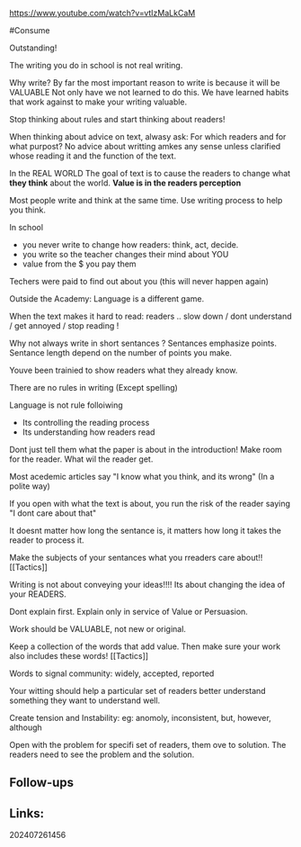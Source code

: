 https://www.youtube.com/watch?v=vtIzMaLkCaM

#Consume

Outstanding! 

The writing you do in school is not real writing.

Why write? By far the most important reason to write is because it will be VALUABLE
Not only have we not learned to do this. 
We have learned habits that work against to make your writing valuable.

Stop thinking about rules and start thinking about readers! 

When thinking about advice on text, alwasy ask: For which readers and for what purpost? 
No advice about writting amkes any sense unless clarified whose reading it and the function of the text.

In the REAL WORLD The goal of text is to cause the readers to change what **they think** about the world. 
**Value is in the readers perception**


Most people write and think at the same time.  Use writing process to help you think.

In school 
* you never write to change how readers: think, act, decide.
* you write so the teacher changes their mind about YOU
* value from the $ you pay them

Techers were paid to find out about you (this will never happen again) 

Outside the Academy: Language is a different game. 

When the text makes it hard to read: readers .. slow down / dont understand / get annoyed / stop reading !

Why not always write in short sentances ? 
Sentances emphasize points. Sentance length depend on the number of points you make.

Youve been trainied to show readers what they already know.

There are no rules in writing (Except spelling)

Language is not rule folloiwing
- Its controlling the reading process
- Its understanding how readers read

Dont just tell them what the paper is about in the introduction! 
Make room for the reader. What wil the reader get. 

Most acedemic articles say "I know what you think, and its wrong" (In a polite way) 

If you open with what the text is about, you run the risk of the reader saying "I dont care about that"

It doesnt matter how long the sentance is, it matters how long it takes the reader to process it.

Make the subjects of your sentances what you rreaders care about!!
[[Tactics]]

Writing is not about conveying your ideas!!!! Its about changing the idea of your READERS.

Dont explain first.  Explain only in service of Value or Persuasion. 

Work should be VALUABLE, not new or original. 

Keep a collection of the words that add value. Then make sure your work also includes these words!
[[Tactics]]

Words to signal community: widely, accepted, reported

Your witting should help a particular set of readers better understand something they want to understand well.

Create tension and Instability: 
 eg: anomoly, inconsistent, but, however, although
 
 Open with the problem for specifi set of readers, them ove to solution. The readers need to see the problem and the solution.
 
 




## Follow-ups


## Links: 



202407261456
